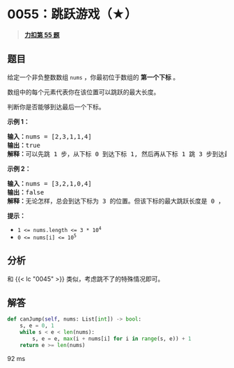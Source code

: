 # 0055：跳跃游戏（★）


> <u>**[力扣第 55 题](https://leetcode.cn/problems/jump-game/)**</u>

## 题目

<p>给定一个非负整数数组 <code>nums</code> ，你最初位于数组的 <strong>第一个下标</strong> 。</p>

<p>数组中的每个元素代表你在该位置可以跳跃的最大长度。</p>

<p>判断你是否能够到达最后一个下标。</p>



<p><strong>示例 1：</strong></p>

<pre>
<strong>输入：</strong>nums = [2,3,1,1,4]
<strong>输出：</strong>true
<strong>解释：</strong>可以先跳 1 步，从下标 0 到达下标 1, 然后再从下标 1 跳 3 步到达最后一个下标。
</pre>

<p><strong>示例 2：</strong></p>

<pre>
<strong>输入：</strong>nums = [3,2,1,0,4]
<strong>输出：</strong>false
<strong>解释：</strong>无论怎样，总会到达下标为 3 的位置。但该下标的最大跳跃长度是 0 ， 所以永远不可能到达最后一个下标。
</pre>



<p><strong>提示：</strong></p>

<ul>
<li><code>1 <= nums.length <= 3 * 10<sup>4</sup></code></li>
<li><code>0 <= nums[i] <= 10<sup>5</sup></code></li>
</ul>


## 分析

和 {{< lc "0045" >}} 类似，考虑跳不了的特殊情况即可。

## 解答

```python
def canJump(self, nums: List[int]) -> bool:
    s, e = 0, 1
    while s < e < len(nums):
        s, e = e, max(i + nums[i] for i in range(s, e)) + 1
    return e >= len(nums)
```
92 ms
